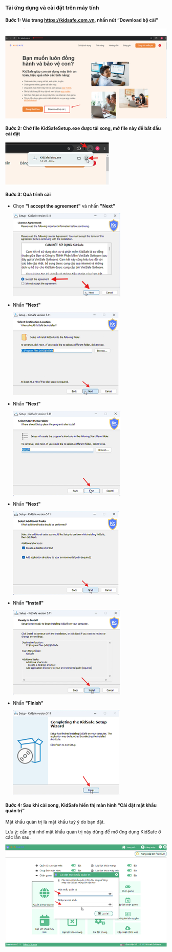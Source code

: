 ### Tải ứng dụng và cài đặt trên máy tính

#### Bước 1: Vào trang https://kidsafe.com.vn, nhấn nút “Download bộ cài”

![Image 1](images/p1.png)

#### Bước 2: Chờ file KidSafeSetup.exe được tải xong, mở file này để bắt đầu cài đặt

![Image 2](images/p2.png)

#### Bước 3: Quá trình cài

-   Chọn **"I accept the agreement"** và nhấn **"Next"**

    ![is1](images/is1.png)

-   Nhấn **"Next"**

    ![is2](images/is2.png)

-   Nhấn **"Next"**

    ![is3](images/is3.png)

-   Nhấn **"Next"**

    ![is4](images/is4.png)

-   Nhấn **"Install"**

    ![is5](images/is5.png)

-   Nhấn **"Finish"**

    ![is6](images/is6.png)

#### Bước 4: Sau khi cài xong, KidSafe hiển thị màn hình “Cài đặt mật khẩu quản trị”

Mật khẩu quản trị là mật khẩu tuỳ ý do bạn đặt.

Lưu ý: cần ghi nhớ mật khẩu quản trị này dùng để mở ứng dụng KidSafe ở các lần sau.

![Image 3](images/p3.png)
